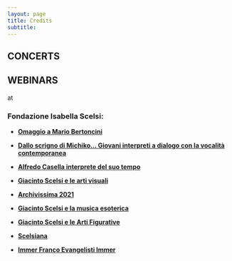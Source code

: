 ```yaml
---
layout: page
title: Credits
subtitle: 
---
```


## CONCERTS




## WEBINARS

at

### Fondazione Isabella Scelsi:

- <a href="http://www.scelsi.it/it/evento/omaggio-a-mario-bertoncini/"><b>Omaggio a Mario Bertoncini</b></a>

- <a href="http://www.scelsi.it/it/evento/dallo-scrigno-di-michiko-giovani-interpreti-a-dialogo-con-la-vocalita-contemporanea/"><b>Dallo scrigno di Michiko… Giovani interpreti a dialogo con la vocalità contemporanea</b></a>

- <a href="http://www.scelsi.it/it/evento/alfredo-casella-interprete-del-suo-tempo/"><b>Alfredo Casella interprete del suo tempo</b></a>

- <a href="http://www.scelsi.it/it/evento/webinar-giacinto-scelsi-e-le-arti-visuali/"><b>Giacinto Scelsi e le arti visuali</b></a>

- <a href="http://www.scelsi.it/it/evento/archivissima-2021/"><b>Archivissima 2021</b></a>

- <a href="http://www.scelsi.it/it/evento/giacinto-scelsi-e-la-musica-esoterica/"><b>Giacinto Scelsi e la musica esoterica</b></a>

- <a href="http://www.scelsi.it/it/evento/giacinto-scelsi-e-le-arti-figurative/"><b>Giacinto Scelsi e le Arti Figurative</b></a>

- <a href="http://www.scelsi.it/it/evento/webinar-scelsiana-3/?p=2"><b>Scelsiana</b></a>

- <a href="http://www.scelsi.it/it/evento/webinar-franco-evangelisti/?p=2"><b>Immer Franco Evangelisti Immer</b></a>
